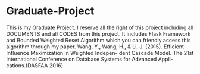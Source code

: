 # Graduate-Project
This is my Graduate Project. I reserve all the right of this project including all DOCUMENTS and all CODES from this project. 
It includes Flask Framework and Bounded Weighted Reset Algorithm which you can friendly access this algorithm through my paper.
Wang, Y., Wang, H., & Li, J. (2015). Efficient Influence Maximization in Weighted Indepen- dent Cascade Model. The 21st International Conference on Database Systems for Advanced Appli- cations.(DASFAA 2016)
